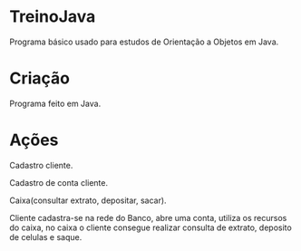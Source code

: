 # TreinoJava
Programa básico usado para estudos de Orientação a Objetos em Java.

# Criação 
Programa feito em Java.

# Ações
<p> Cadastro cliente.
<p> Cadastro de conta cliente.
<p> Caixa(consultar extrato, depositar, sacar).

Cliente cadastra-se na rede do Banco, abre uma conta, utiliza os recursos do caixa, no caixa o cliente consegue realizar consulta de extrato, deposito de celulas e saque.


